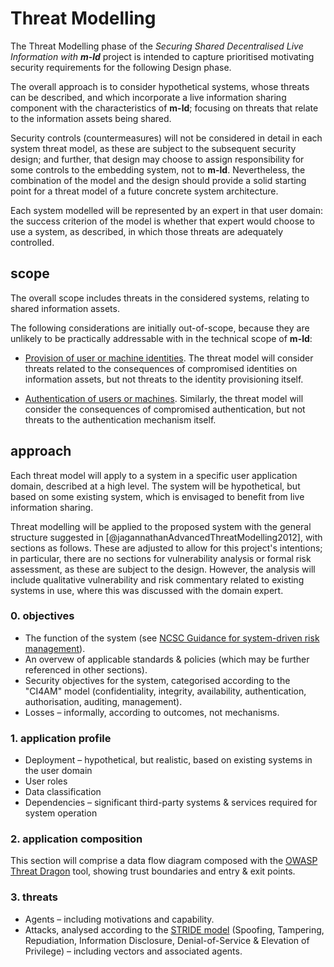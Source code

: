 # Threat Modelling

The Threat Modelling phase of the _Securing Shared Decentralised Live Information with **m-ld**_ project is intended to capture prioritised motivating security requirements for the following Design phase.

The overall approach is to consider hypothetical systems, whose threats can be described, and which incorporate a live information sharing component with the characteristics of **m-ld**; focusing on threats that relate to the information assets being shared.

Security controls (countermeasures) will not be considered in detail in each system threat model, as these are subject to the subsequent security design; and further, that design may choose to assign responsibility for some controls to the embedding system, not to **m-ld**. Nevertheless, the combination of the model and the design should provide a solid starting point for a threat model of a future concrete system architecture.

Each system modelled will be represented by an expert in that user domain: the success criterion of the model is whether that expert would choose to use a system, as described, in which those threats are adequately controlled.

## scope

The overall scope includes threats in the considered systems, relating to shared information assets.

The following considerations are initially out-of-scope, because they are unlikely to be practically addressable with in the technical scope of **m-ld**:

- <u>Provision of user or machine identities</u>. The threat model will consider threats related to the consequences of compromised identities on information assets, but not threats to the identity provisioning itself.

- <u>Authentication of users or machines</u>. Similarly, the threat model will consider the consequences of compromised authentication, but not threats to the authentication mechanism itself.


## approach

Each threat model will apply to a system in a specific user application domain, described at a high level. The system will be hypothetical, but based on some existing system, which is envisaged to benefit from live information sharing.

Threat modelling will be applied to the proposed system with the general structure suggested in [@jagannathanAdvancedThreatModelling2012], with sections as follows. These are adjusted to allow for this project's intentions; in particular, there are no sections for vulnerability analysis or formal risk assessment, as these are subject to the design. However, the analysis will include qualitative vulnerability and risk commentary related to existing systems in use, where this was discussed with the domain expert.

### 0. objectives

- The function of the system (see [NCSC Guidance for system-driven risk management](https://www.ncsc.gov.uk/collection/risk-management-collection/component-system-driven-approaches/understanding-system-driven-risk-management)).
- An overvew of applicable standards & policies (which may be further referenced in other sections).
- Security objectives for the system, categorised according to the "CI4AM" model (confidentiality, integrity, availability, authentication, authorisation, auditing, management).
- Losses – informally, according to outcomes, not mechanisms.

### 1. application profile

- Deployment – hypothetical, but realistic, based on existing systems in the user domain
- User roles
- Data classification
- Dependencies – significant third-party systems & services required for system operation

### 2. application composition

This section will comprise a data flow diagram composed with the [OWASP Threat Dragon](https://owasp.org/www-project-threat-dragon/) tool, showing trust boundaries and entry & exit points.

### 3. threats

- Agents – including motivations and capability.
- Attacks, analysed according to the [STRIDE model](https://docs.microsoft.com/en-us/previous-versions/commerce-server/ee823878(v=cs.20)) (Spoofing, Tampering, Repudiation, Information Disclosure, Denial-of-Service & Elevation of Privilege) – including vectors and associated agents.
